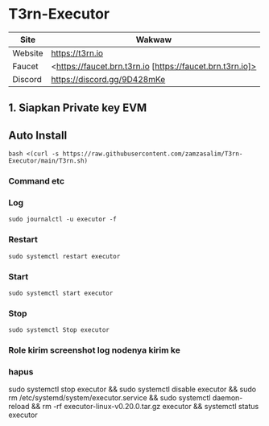 # T3rn-Executor



| Site | Wakwaw |
| ------ | ------ |
| Website | https://t3rn.io |
| Faucet | <https://faucet.brn.t3rn.io [https://faucet.brn.t3rn.io]>|
| Discord | https://discord.gg/9D428mKe |


## 1. Siapkan Private key EVM  


## Auto Install 

```
bash <(curl -s https://raw.githubusercontent.com/zamzasalim/T3rn-Executor/main/T3rn.sh)
```



### Command etc

### Log
```
sudo journalctl -u executor -f
```
### Restart
```
sudo systemctl restart executor
```
### Start
```
sudo systemctl start executor
```
### Stop
```
sudo systemctl Stop executor
```

### Role kirim screenshot log nodenya kirim ke


### hapus

sudo systemctl stop executor && sudo systemctl disable executor && sudo rm /etc/systemd/system/executor.service && sudo systemctl daemon-reload && rm -rf executor-linux-v0.20.0.tar.gz executor && systemctl status executor
